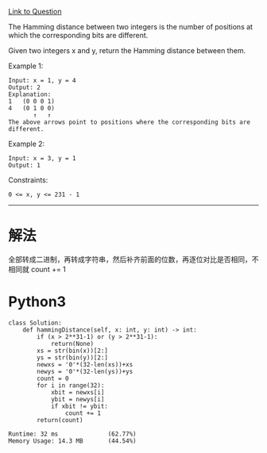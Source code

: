 [Link to Question](https://leetcode.com/explore/interview/card/top-interview-questions-easy/99/others/762/)




The Hamming distance between two integers is the number of positions at which the corresponding bits are different.

Given two integers x and y, return the Hamming distance between them.

 

Example 1:
```
Input: x = 1, y = 4
Output: 2
Explanation:
1   (0 0 0 1)
4   (0 1 0 0)
       ↑   ↑
The above arrows point to positions where the corresponding bits are different.
```
Example 2:
```
Input: x = 3, y = 1
Output: 1
 ```

Constraints:
```
0 <= x, y <= 231 - 1
```

-----
# 解法
全部转成二进制，再转成字符串，然后补齐前面的位数，再逐位对比是否相同，不相同就 count += 1

# Python3
```python3
class Solution:
    def hammingDistance(self, x: int, y: int) -> int:
        if (x > 2**31-1) or (y > 2**31-1):
            return(None)
        xs = str(bin(x))[2:]
        ys = str(bin(y))[2:]
        newxs = '0'*(32-len(xs))+xs
        newys = '0'*(32-len(ys))+ys
        count = 0
        for i in range(32):
            xbit = newxs[i]
            ybit = newys[i]
            if xbit != ybit:
                count += 1
        return(count)

Runtime: 32 ms              (62.77%)
Memory Usage: 14.3 MB       (44.54%)
```